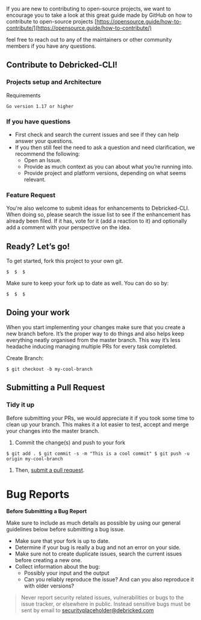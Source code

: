 If you are new to contributing to open-source projects, we want to encourage you to take a look at this great guide made by GitHub on how to contribute to open-source projects [https://opensource.guide/how-to-contribute/](https://opensource.guide/how-to-contribute/)

feel free to reach out to any of the maintainers or other community members if you have any questions.

## Contribute to Debricked-CLI!

### Projects setup and Architecture

Requirements

    Go version 1.17 or higher

### If you have questions

- First check and search the current issues and see if they can help answer your questions.
- If you then still feel the need to ask a question and need clarification, we recommend the following:
    - Open an Issue.
    - Provide as much context as you can about what you’re running into.
    - Provide project and platform versions, depending on what seems relevant.

### Feature Request

You're also welcome to submit ideas for enhancements to Debricked-CLI. When doing so, please search the issue list to see if the enhancement has already been filed. If it has, vote for it (add a reaction to it) and optionally add a comment with your perspective on the idea.

## Ready? Let’s go!

To get started, fork this project to your own git.

`$ 
$ 
$`

 Make sure to keep your fork up to date as well. You can do so by: 
 
 `$ 
$ 
$`

## Doing your work

When you start implementing your changes make sure that you create a new branch before. It’s the proper way to do things and also helps keep everything neatly organised from the master branch. This way it’s less headache inducing managing multiple PRs for every task completed.

Create Branch:

`$ git checkout -b my-cool-branch`

## Submitting a Pull Request

### Tidy it up

Before submitting your PRs, we would appreciate it if you took some time to clean up your branch. This makes it a lot easier to test, accept and merge your changes into the master branch.

1. Commit the change(s) and push to your fork

`$ git add .
$ git commit -s -m "This is a cool commit"
$ git push -u origin my-cool-branch`

1. Then, [submit a pull request]().

# Bug Reports

**Before Submitting a Bug Report**

Make sure to include as much details as possible by using our general guidelines below before submitting a bug issue. 

- Make sure that your fork is up to date.
- Determine if your bug is really a bug and not an error on your side.
- Make sure not to create duplicate issues, search the current issues before creating a new one.
- Collect information about the bug:
    - Possibly your input and the output
    - Can you reliably reproduce the issue? And can you also reproduce it with older versions?

> Never report security related issues, vulnerabilities or bugs to the issue tracker, or elsewhere in public. Instead sensitive bugs must be sent by email to <securityplaceholder@debricked.com>
